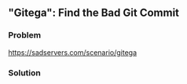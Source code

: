 ## "Gitega": Find the Bad Git Commit

### Problem

https://sadservers.com/scenario/gitega

### Solution

